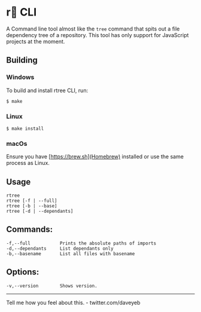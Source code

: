 # r🌲 CLI 
A Command line tool almost like the `tree` command that spits out a file dependency tree of a repository. This tool has only support for JavaScript projects at the moment.


## Building 

### Windows 

To build and install rtree CLI, run:

```
$ make 
```

### Linux 

```
$ make install 
```

### macOs 

Ensure you have [https://brew.sh](Homebrew) installed or use the same process as Linux. 

## Usage 
    rtree
    rtree [-f | --full]
    rtree [-b | --base]
    rtree [-d | --dependants]
## Commands:
    -f,--full           Prints the absolute paths of imports
    -d,--dependants     List dependants only 
    -b,--basename       List all files with basename
## Options:
    -v,--version        Shows version. 

--- 

Tell me how you feel about this. 
    - twitter.com/daveyeb


